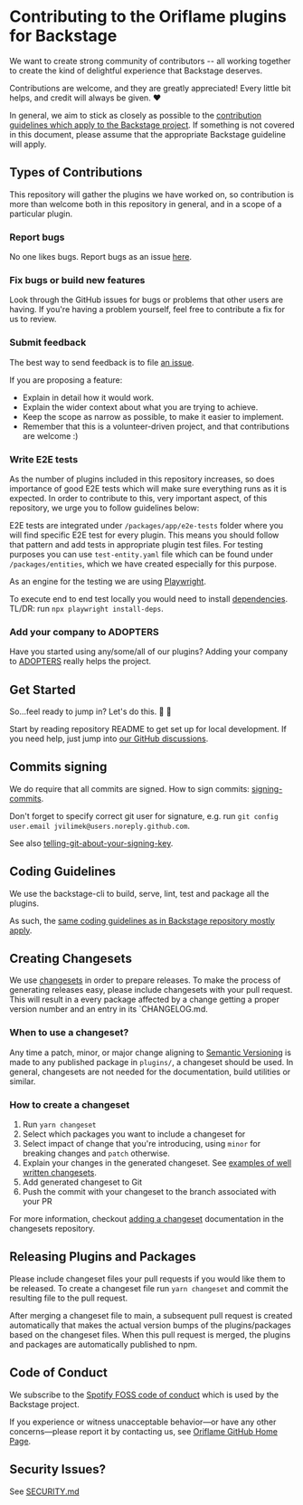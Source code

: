 # Contributing to the Oriflame plugins for Backstage

We want to create strong community of contributors -- all working together to create the kind of delightful experience that Backstage deserves.

Contributions are welcome, and they are greatly appreciated! Every little bit helps, and credit will always be given. ❤️

In general, we aim to stick as closely as possible to the [contribution guidelines which apply to the Backstage project](https://github.com/backstage/backstage/blob/master/CONTRIBUTING.md). If something is not covered in this document, please assume that the appropriate Backstage guideline will apply.

## Types of Contributions

This repository will gather the plugins we have worked on, so contribution is more than welcome both in this repository in general, and in a scope of a particular plugin.

### Report bugs

No one likes bugs. Report bugs as an issue [here](https://github.com/Oriflame/backstage-plugins/issues/new?assignees=&labels=bug&template=bug_template.md).

### Fix bugs or build new features

Look through the GitHub issues for bugs or problems that other users are having. If you're having a problem yourself, feel free to contribute a fix for us to review.

### Submit feedback

The best way to send feedback is to file [an issue](https://github.com/Oriflame/backstage-plugins/issues/new).

If you are proposing a feature:

- Explain in detail how it would work.
- Explain the wider context about what you are trying to achieve.
- Keep the scope as narrow as possible, to make it easier to implement.
- Remember that this is a volunteer-driven project, and that contributions are welcome :)

### Write E2E tests

As the number of plugins included in this repository increases, so does importance of good E2E tests which will make sure everything runs as it is expected. In order to contribute to this, very important aspect, of this repository, we urge you to follow guidelines below:

E2E tests are integrated under `/packages/app/e2e-tests` folder where you will find specific E2E test for every plugin. This means you should follow that pattern and add tests in appropriate plugin test files. For testing purposes you can use `test-entity.yaml` file which can be found under `/packages/entities`, which we have created especially for this purpose.

As an engine for the testing we are using [Playwright](https://playwright.dev/).

To execute end to end test locally you would need to install [dependencies](https://playwright.dev/docs/browsers#install-system-dependencies). TL/DR: run `npx playwright install-deps`.

### Add your company to ADOPTERS

Have you started using any/some/all of our plugins? Adding your company to [ADOPTERS](https://github.com/Oriflame/backstage-plugins/blob/main/ADOPTERS.md) really helps the project.

## Get Started

So...feel ready to jump in? Let's do this. 💯 👏

Start by reading repository README to get set up for local development. If you need help, just jump into [our GitHub discussions](https://github.com/Oriflame/backstage-plugins/discussions).

## Commits signing

We do require that all commits are signed. How to sign commits: [signing-commits](https://docs.github.com/en/authentication/managing-commit-signature-verification/signing-commits).

Don't forget to specify correct git user for signature, e.g. run `git config user.email jvilimek@users.noreply.github.com`.

See also [telling-git-about-your-signing-key](https://docs.github.com/en/authentication/managing-commit-signature-verification/telling-git-about-your-signing-key).

## Coding Guidelines

We use the backstage-cli to build, serve, lint, test and package all the plugins.

As such, the [same coding guidelines as in Backstage repository mostly apply](https://github.com/backstage/backstage/blob/master/CONTRIBUTING.md#coding-guidelines).

## Creating Changesets

We use [changesets](https://github.com/atlassian/changesets) in order to prepare releases. To make the process of generating releases easy, please include changesets with your pull request. This will result in a every package affected by a change getting a proper version number and an entry in its `CHANGELOG.md.

### When to use a changeset?

Any time a patch, minor, or major change aligning to [Semantic Versioning](https://semver.org) is made to any published package in `plugins/`, a changeset should be used.
In general, changesets are not needed for the documentation, build utilities or similar.

### How to create a changeset

1. Run `yarn changeset`
2. Select which packages you want to include a changeset for
3. Select impact of change that you're introducing, using `minor` for breaking changes and `patch` otherwise.
4. Explain your changes in the generated changeset. See [examples of well written changesets](https://backstage.io/docs/getting-started/contributors#writing-changesets).
5. Add generated changeset to Git
6. Push the commit with your changeset to the branch associated with your PR

For more information, checkout [adding a changeset](https://github.com/atlassian/changesets/blob/master/docs/adding-a-changeset.md) documentation in the changesets repository.

## Releasing Plugins and Packages

Please include changeset files your pull requests if you would like them to be released. To create a changeset file run `yarn changeset` and commit the resulting file to the pull request.

After merging a changeset file to main, a subsequent pull request is created automatically that makes the actual version bumps of the plugins/packages based on the changeset files. When this pull request is merged, the plugins and packages are automatically published to npm.

## Code of Conduct

We subscribe to the [Spotify FOSS code of conduct](https://github.com/backstage/backstage/blob/master/CODE_OF_CONDUCT.md) which is used by the Backstage project.

If you experience or witness unacceptable behavior—or have any other concerns—please report it by contacting us, see [Oriflame GitHub Home Page](https://github.com/Oriflame).

## Security Issues?

See [SECURITY.md](https://github.com/Oriflame/backstage-plugins/blob/main/SECURITY.md)
